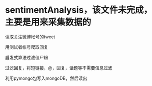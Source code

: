 sentimentAnalysis，该文件未完成，主要是用来采集数据的
=================

读取关注微博帐号的tweet

用测试者帐号爬取回复

启发式算法过滤僵尸粉

过滤回复，将短链接，@，回复，话题等不需要信息过滤

利用pymongo包写入mongoDB，然后读出
